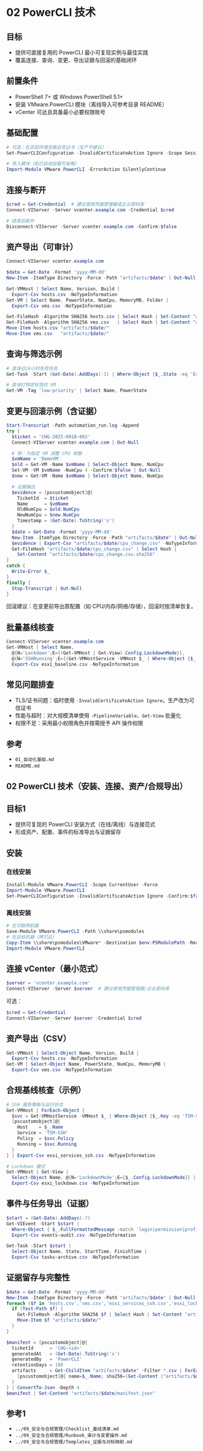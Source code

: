 # 02 PowerCLI 技术

## 目标

- 提供可直接复用的 PowerCLI 最小可复现实例与最佳实践
- 覆盖连接、查询、变更、导出证据与回滚的基础闭环

## 前置条件

- PowerShell 7+ 或 Windows PowerShell 5.1+
- 安装 VMware.PowerCLI 模块（离线导入可参考目录 README）
- vCenter 可达且具备最小必要权限账号

## 基础配置

```powershell
# 可选：在实验环境忽略自签证书（生产不建议）
Set-PowerCLIConfiguration -InvalidCertificateAction Ignore -Scope Session -Confirm:$false | Out-Null

# 导入模块（如已自动加载可省略）
Import-Module VMware.PowerCLI -ErrorAction SilentlyContinue
```

## 连接与断开

```powershell
$cred = Get-Credential  # 建议使用凭据管理器或企业密码库
Connect-VIServer -Server vcenter.example.com -Credential $cred

# 结束后断开
Disconnect-VIServer -Server vcenter.example.com -Confirm:$false
```

## 资产导出（可审计）

```powershell
Connect-VIServer vcenter.example.com

$date = Get-Date -Format 'yyyy-MM-dd'
New-Item -ItemType Directory -Force -Path "artifacts/$date" | Out-Null

Get-VMHost | Select Name, Version, Build |
  Export-Csv hosts.csv -NoTypeInformation
Get-VM | Select Name, PowerState, NumCpu, MemoryMB, Folder |
  Export-Csv vms.csv -NoTypeInformation

Get-FileHash -Algorithm SHA256 hosts.csv | Select Hash | Set-Content "artifacts/$date/hosts.csv.sha256"
Get-FileHash -Algorithm SHA256 vms.csv   | Select Hash | Set-Content "artifacts/$date/vms.csv.sha256"
Move-Item hosts.csv "artifacts/$date/"
Move-Item vms.csv   "artifacts/$date/"
```

## 查询与筛选示例

```powershell
# 查询近24小时失败任务
Get-Task -Start (Get-Date).AddDays(-1) | Where-Object {$_.State -eq 'Error'}

# 查询打特定标签的 VM
Get-VM -Tag 'low-priority' | Select Name, PowerState
```

## 变更与回滚示例（含证据）

```powershell
Start-Transcript -Path automation_run.log -Append
try {
  $ticket = 'CHG-2025-0918-002'
  Connect-VIServer vcenter.example.com | Out-Null

  # 例：为指定 VM 调整 CPU 核数
  $vmName = 'DemoVM'
  $old = Get-VM -Name $vmName | Select-Object Name, NumCpu
  Set-VM -VM $vmName -NumCpu 4 -Confirm:$false | Out-Null
  $new = Get-VM -Name $vmName | Select-Object Name, NumCpu

  # 证据输出
  $evidence = [pscustomobject]@{
    TicketId  = $ticket
    Name      = $vmName
    OldNumCpu = $old.NumCpu
    NewNumCpu = $new.NumCpu
    Timestamp = (Get-Date).ToString('s')
  }
  $date = Get-Date -Format 'yyyy-MM-dd'
  New-Item -ItemType Directory -Force -Path "artifacts/$date" | Out-Null
  $evidence | Export-Csv "artifacts/$date/cpu_change.csv" -NoTypeInformation
  Get-FileHash "artifacts/$date/cpu_change.csv" | Select Hash |
    Set-Content "artifacts/$date/cpu_change.csv.sha256"
}
catch {
  Write-Error $_
}
finally {
  Stop-Transcript | Out-Null
}
```

回滚建议：在变更前导出原配置（如 CPU/内存/网络/存储），回滚时按清单恢复。

## 批量基线核查

```powershell
Connect-VIServer vcenter.example.com
Get-VMHost | Select Name,
  @{N='Lockdown';E={(Get-VMHost | Get-View).Config.LockdownMode}},
  @{N='SSHRunning';E={(Get-VMHostService -VMHost $_ | Where-Object {$_.Key -eq 'TSM-SSH'}).Running}} |
  Export-Csv esxi_baseline.csv -NoTypeInformation
```

## 常见问题排查

- TLS/证书问题：临时使用 `-InvalidCertificateAction Ignore`，生产改为可信证书
- 性能与超时：对大规模清单使用 `-PipelineVariable`、`Get-View` 批量化
- 权限不足：采用最小权限角色并按需授予 API 操作权限

## 参考

- `01_自动化基础.md`
- `README.md`

## 02 PowerCLI 技术（安装、连接、资产/合规导出）

## 目标1

- 提供可复现的 PowerCLI 安装方式（在线/离线）与连接范式
- 形成资产、配置、事件的标准导出与证据留存

## 安装

### 在线安装

```powershell
Install-Module VMware.PowerCLI -Scope CurrentUser -Force
Import-Module VMware.PowerCLI
Set-PowerCLIConfiguration -InvalidCertificateAction Ignore -Confirm:$false
```

### 离线安装

```powershell
# 在可联网机器
Save-Module VMware.PowerCLI -Path \\share\psmodules
# 在目标机器（拷贝后）
Copy-Item \\share\psmodules\VMware* -Destination $env:PSModulePath -Recurse
Import-Module VMware.PowerCLI
```

## 连接 vCenter（最小范式）

```powershell
$server = 'vcenter.example.com'
Connect-VIServer -Server $server  # 建议使用凭据管理器/企业密码库
```

可选：

```powershell
$cred = Get-Credential
Connect-VIServer -Server $server -Credential $cred
```

## 资产导出（CSV）

```powershell
Get-VMHost | Select-Object Name, Version, Build |
  Export-Csv hosts.csv -NoTypeInformation
Get-VM | Select-Object Name, PowerState, NumCpu, MemoryMB |
  Export-Csv vms.csv -NoTypeInformation
```

## 合规基线核查（示例）

```powershell
# SSH 服务策略与运行状态
Get-VMHost | ForEach-Object {
  $svc = Get-VMHostService -VMHost $_ | Where-Object {$_.Key -eq 'TSM-SSH'}
  [pscustomobject]@{
    Host    = $_.Name
    Service = 'TSM-SSH'
    Policy  = $svc.Policy
    Running = $svc.Running
  }
} | Export-Csv esxi_services_ssh.csv -NoTypeInformation

# Lockdown 模式
Get-VMHost | Get-View |
  Select-Object Name, @{N='LockdownMode';E={$_.Config.LockdownMode}} |
  Export-Csv esxi_lockdown.csv -NoTypeInformation
```

## 事件与任务导出（证据）

```powershell
$start = (Get-Date).AddDays(-7)
Get-VIEvent -Start $start |
  Where-Object { $_.FullFormattedMessage -match 'login|permission|profile|baseline' } |
  Export-Csv events-audit.csv -NoTypeInformation

Get-Task -Start $start |
  Select-Object Name, State, StartTime, FinishTime |
  Export-Csv tasks-archive.csv -NoTypeInformation
```

## 证据留存与完整性

```powershell
$date = Get-Date -Format 'yyyy-MM-dd'
New-Item -ItemType Directory -Force -Path "artifacts/$date" | Out-Null
foreach ($f in 'hosts.csv','vms.csv','esxi_services_ssh.csv','esxi_lockdown.csv','events-audit.csv','tasks-archive.csv') {
  if (Test-Path $f) {
    Get-FileHash -Algorithm SHA256 $f | Select Hash | Set-Content "artifacts/$date/$f.sha256"
    Move-Item $f "artifacts/$date/"
  }
}

$manifest = [pscustomobject]@{
  ticketId      = 'CHG-<id>'
  generatedAt   = (Get-Date).ToString('s')
  generatedBy   = 'PowerCLI'
  retentionDays = 180
  artifacts     = Get-ChildItem "artifacts/$date" -Filter *.csv | ForEach-Object {
    [pscustomobject]@{ name=$_.Name; sha256=(Get-Content ("artifacts/$date/"+$_.Name+".sha256")).Trim() }
  }
} | ConvertTo-Json -Depth 4
$manifest | Set-Content "artifacts/$date/manifest.json"
```

## 参考1

- `../09_安全与合规管理/Checklist_基线清单.md`
- `../09_安全与合规管理/Runbook_审计与变更操作.md`
- `../09_安全与合规管理/Templates_证据与对标映射.md`

